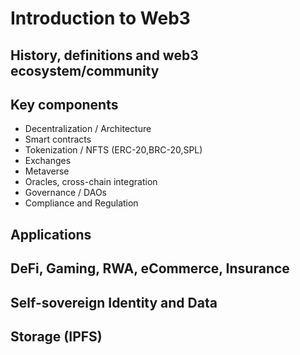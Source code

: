 # Introduction to Web3
## History, definitions and web3 ecosystem/community
## Key components
- Decentralization / Architecture
- Smart contracts
- Tokenization / NFTS (ERC-20,BRC-20,SPL)
- Exchanges 
- Metaverse
- Oracles, cross-chain integration
- Governance / DAOs
- Compliance and Regulation
## Applications
## DeFi, Gaming, RWA, eCommerce, Insurance
## Self-sovereign Identity and Data
## Storage (IPFS)
